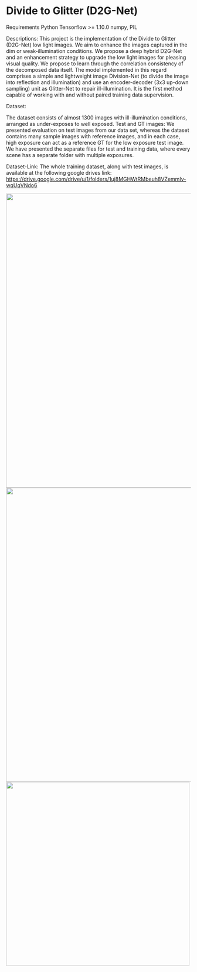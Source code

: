 # Divide to Glitter (D2G-Net)
Requirements
Python 
Tensorflow >= 1.10.0
numpy, PIL

Descriptions: This project is the implementation of the Divide to Glitter (D2G-Net) low light images. We aim to enhance the images captured in the dim or weak-illumination conditions.  We propose a deep hybrid D2G-Net and an enhancement strategy to upgrade the low light images for pleasing visual quality. We propose to learn through the correlation consistency of the decomposed data itself. The model implemented in this regard comprises a simple and lightweight image Division-Net (to divide the image into reflection and illumination) and use an encoder-decoder (3x3 up-down sampling) unit as Glitter-Net to repair ill-illumination. It is the first method capable of working with and without paired training data supervision.

Dataset:

The dataset consists of almost 1300 images with ill-illumination conditions, arranged as under-exposes to well exposed.
Test and GT images: We presented evaluation on test images from our data set, whereas the dataset contains many sample images with reference images, and in each case, high exposure can act as a reference GT for the low exposure test image. We have presented the separate files for test and training data, where every scene has a separate folder with multiple exposures.

Dataset-Link: The whole  training dataset, along with test images, is available at the following google drives link: https://drive.google.com/drive/u/1/folders/1uj8MGHWtRMbeuh8VZemmIv-wqUqVNdo6



<image src= "FinalDatasetsample.png" width= 800>
 
  <image src= "onlymodellow.png" width= 800>
  
   
  <image src= "DepthofresidueMap.png" width= 500>
